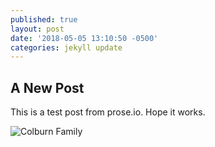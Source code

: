 ```yaml
---
published: true
layout: post
date: '2018-05-05 13:10:50 -0500'
categories: jekyll update
---
```

## A New Post

This is a test post from prose.io. Hope it works.

![Colburn Family]({{site.baseurl}}/_posts/29313576_10214171135371295_1020287085403868752_n.jpg)


